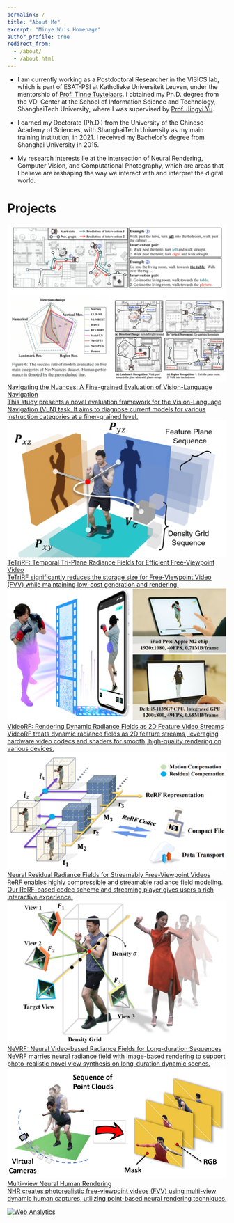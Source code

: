 ```yaml
---
permalink: /
title: "About Me"
excerpt: "Minye Wu's Homepage"
author_profile: true
redirect_from: 
  - /about/
  - /about.html
---
```





- I am currently working as a Postdoctoral Researcher in the VISICS lab, which is part of ESAT-PSI at Katholieke Universiteit Leuven, under the mentorship of [Prof. Tinne Tuytelaars](https://www.esat.kuleuven.be/psi/TT). I obtained my Ph.D. degree from the VDI Center at the School of Information Science and Technology, ShanghaiTech University, where I was supervised by [Prof. Jingyi Yu](http://www.yu-jingyi.com/cv/). 

- I earned my Doctorate (Ph.D.) from the University of the Chinese Academy of Sciences, with ShanghaiTech University as my main training institution, in 2021. I received my Bachelor's degree from Shanghai University in 2015.

- My research interests lie at the intersection of Neural Rendering, Computer Vision, and Computational Photography, which are areas that I believe are reshaping the way we interact with and interpret the digital world. 


# Projects

<div class="ns-project-container">

  <a href="https://zehao-wang.github.io/navnuances/" class="ns-project-link">
    <div class="ns-project">
        <img src="projects/images/navdataset.jpg" alt="Navnuances">
        <div>
            <div class="ns-project-title">Navigating the Nuances: A Fine-grained Evaluation of Vision-Language Navigation</div>
            <div class="ns-project-description">This study presents a novel evaluation framework for the Vision-Language Navigation (VLN) task. It aims to diagnose current models for various instruction categories at a finer-grained level. </div>
        </div>
    </div>
  </a>

  <a href="https://wuminye.github.io/projects/TeTriRF/" class="ns-project-link">
    <div class="ns-project">
        <img src="projects/images/TeTriRF.jpg" alt="TeTriRF">
        <div>
            <div class="ns-project-title">TeTriRF: Temporal Tri-Plane Radiance Fields for Efficient Free-Viewpoint Video</div>
            <div class="ns-project-description">TeTriRF significantly reduces the storage size for Free-Viewpoint Video (FVV) while maintaining low-cost generation and rendering.</div>
        </div>
    </div>
  </a>

  <a href="https://aoliao12138.github.io/VideoRF/" class="ns-project-link">
    <div class="ns-project">
        <img src="projects/images/videoRF.jpg" alt="VideoRF">
        <div>
            <div class="ns-project-title">VideoRF: Rendering Dynamic Radiance Fields as 2D Feature Video Streams</div>
            <div class="ns-project-description">VideoRF treats dynamic radiance fields as 2D feature streams, leveraging hardware video codecs and shaders for smooth, high-quality rendering on various devices.</div>
        </div>
    </div>
  </a>

  <a href="https://aoliao12138.github.io/ReRF/" class="ns-project-link">
    <div class="ns-project">
        <img src="projects/images/rerf.jpg" alt="ReRF">
        <div>
            <div class="ns-project-title">Neural Residual Radiance Fields for Streamably Free-Viewpoint Videos</div>
            <div class="ns-project-description">ReRF enables highly compressible and streamable radiance field modeling. Our ReRF-based codec scheme and streaming player gives users a rich interactive experience.</div>
        </div>
    </div>
  </a>

  <a href="https://wuminye.github.io/projects/NeVRF/" class="ns-project-link">
    <div class="ns-project">
        <img src="projects/images/NeVRF.jpg" alt="NeVRF">
        <div>
            <div class="ns-project-title">NeVRF: Neural Video-based Radiance Fields for Long-duration Sequences</div>
            <div class="ns-project-description">NeVRF marries neural radiance field with image-based rendering to support photo-realistic novel view synthesis on long-duration dynamic scenes.</div>
        </div>
    </div>
  </a>

  <a href="https://wuminye.github.io/NHR/" class="ns-project-link">
    <div class="ns-project">
        <img src="projects/images/NHR.jpg" alt="NHR">
        <div>
            <div class="ns-project-title">Multi-view Neural Human Rendering</div>
            <div class="ns-project-description">NHR creates photorealistic free-viewpoint videos (FVV) using multi-view dynamic human captures, utilizing point-based neural rendering techniques.</div>
        </div>
    </div>
  </a>
    <!-- Repeat for each project -->
</div>



<!-- Default Statcounter code for homepage https://wuminye.github.io/ -->
<script type="text/javascript">
var sc_project=12948099; 
var sc_invisible=1; 
var sc_security="0b88a620"; 
</script>
<script type="text/javascript"
src="https://www.statcounter.com/counter/counter.js" async></script>
<noscript><div class="statcounter"><a title="Web Analytics"
href="https://statcounter.com/" target="_blank"><img class="statcounter"
src="https://c.statcounter.com/12948099/0/0b88a620/1/" alt="Web Analytics"
referrerPolicy="no-referrer-when-downgrade"></a></div></noscript>
<!-- End of Statcounter Code -->